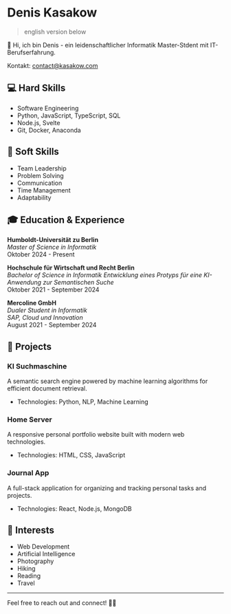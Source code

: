 # Denis Kasakow

> english version below

👋 Hi, ich bin Denis - ein leidenschaftlicher Informatik Master-Stdent mit IT-Berufserfahrung.

Kontakt: contact@kasakow.com

## 💻 Hard Skills
- Software Engineering
- Python, JavaScript, TypeScript, SQL
- Node.js, Svelte
- Git, Docker, Anaconda

## 🤝 Soft Skills
- Team Leadership
- Problem Solving
- Communication
- Time Management
- Adaptability

## 🎓 Education & Experience

**Humboldt-Universität zu Berlin**  
*Master of Science in Informatik*  
Oktober 2024 - Present

**Hochschule für Wirtschaft und Recht Berlin**  
*Bachelor of Science in Informatik*
*Entwicklung eines Protyps für eine KI-Anwendung zur Semantischen Suche*
<br />
Oktober 2021 - September 2024  

**Mercoline GmbH**  
*Dualer Student in Informatik*  
*SAP, Cloud und Innovation*
<br />
August 2021 - September 2024

## 🚀 Projects

### KI Suchmaschine
A semantic search engine powered by machine learning algorithms for efficient document retrieval.
- Technologies: Python, NLP, Machine Learning

### Home Server
A responsive personal portfolio website built with modern web technologies.
- Technologies: HTML, CSS, JavaScript

### Journal App
A full-stack application for organizing and tracking personal tasks and projects.
- Technologies: React, Node.js, MongoDB

## 🌟 Interests
- Web Development
- Artificial Intelligence
- Photography
- Hiking
- Reading
- Travel

---

Feel free to reach out and connect! 👨‍💻




